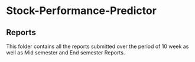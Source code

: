 # Stock-Performance-Predictor

## Reports

This folder contains all the reports submitted over the period of 10 week as well as Mid semester and End semester Reports.

